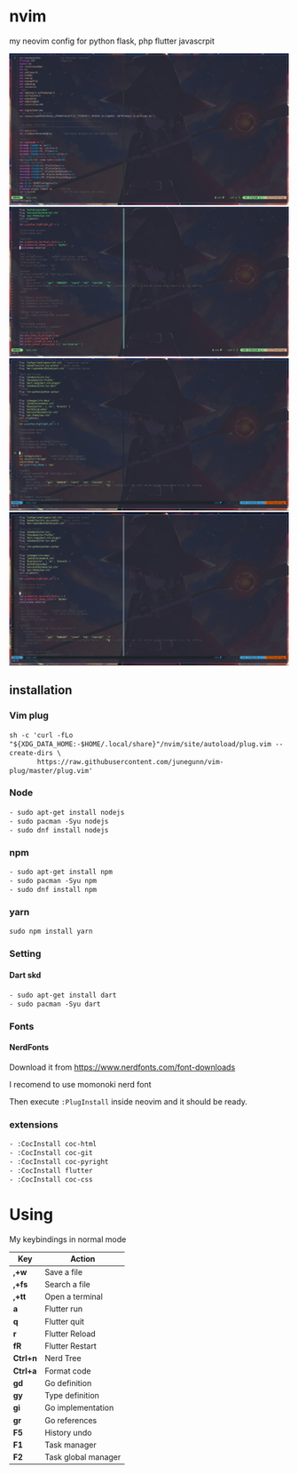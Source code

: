 # nvim
my neovim config for python flask, php flutter javascrpit

![](./1.png)
![](./2.png)
![](./3.png)
![](./4.png)
## installation
### Vim plug
```
sh -c 'curl -fLo "${XDG_DATA_HOME:-$HOME/.local/share}"/nvim/site/autoload/plug.vim --create-dirs \
       https://raw.githubusercontent.com/junegunn/vim-plug/master/plug.vim'
```

### Node

```
- sudo apt-get install nodejs
- sudo pacman -Syu nodejs
- sudo dnf install nodejs
```

### npm
```
- sudo apt-get install npm
- sudo pacman -Syu npm
- sudo dnf install npm
```

### yarn
```
sudo npm install yarn
```

### Setting
#### Dart skd
```
- sudo apt-get install dart
- sudo pacman -Syu dart
```


### Fonts
#### NerdFonts
Download it from https://www.nerdfonts.com/font-downloads

I recomend to use momonoki nerd font

Then execute ```:PlugInstall``` inside neovim and it should be ready.
### extensions 
```
- :CocInstall coc-html
- :CocInstall coc-git
- :CocInstall coc-pyright
- :CocInstall flutter
- :CocInstall coc-css
```
# Using

My keybindings in normal mode

| Key                  | Action                     |
| -------------------- | -------------------------- |
| **,+w**              | Save a file                |
| **,+fs**             | Search a file              |
| **,+tt**             | Open a terminal            |
| **a**                | Flutter run                |
| **q**                | Flutter quit               |
| **r**                | Flutter Reload             |
| **fR**               | Flutter Restart            |  
| **Ctrl+n**           | Nerd Tree                  |
| **Ctrl+a**           | Format code                |
| **gd**               | Go definition              |
| **gy**               | Type definition            |
| **gi**               | Go implementation          |
| **gr**               | Go references              |
| **F5**               | History undo               |
| **F1**               | Task manager               |
| **F2**               | Task global manager        |

